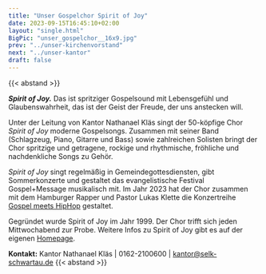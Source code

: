```yaml
---
title: "Unser Gospelchor Spirit of Joy"
date: 2023-09-15T16:45:10+02:00
layout: "single.html"
BigPic: "unser_gospelchor__16x9.jpg"
prev: "../unser-kirchenvorstand"
next: "../unser-kantor"
draft: false
---
```


{{< abstand >}}

___Spirit of Joy.___ Das ist spritziger Gospelsound mit Lebensgefühl und
Glaubenswahrheit, das ist der Geist der Freude, der uns anstecken will.

Unter der Leitung von Kantor Nathanael Kläs singt der 50-köpfige Chor _Spirit
of Joy_ moderne Gospelsongs. Zusammen mit seiner Band (Schlagzeug, Piano,
Gitarre und Bass) sowie zahlreichen Solisten bringt der Chor spritzige und
getragene, rockige und rhythmische, fröhliche und nachdenkliche Songs zu Gehör.

_Spirit of Joy_ singt regelmäßig in Gemeindegottesdiensten, gibt Sommerkonzerte
und gestaltet das evangelistische Festival Gospel+Message musikalisch mit. Im
Jahr 2023 hat der Chor zusammen mit dem Hamburger Rapper und Pastor Lukas
Klette die Konzertreihe [Gospel meets
HipHop](http://gospel-meets-hiphop.jimdosite.com/) gestaltet.

Gegründet wurde Spirit of Joy im Jahr 1999. Der Chor trifft sich jeden
Mittwochabend zur Probe. Weitere Infos zu Spirit of Joy gibt es auf der eigenen
[Homepage](https://www.spiritofjoy-online.de/).

__Kontakt:__ Kantor Nathanael Kläs | 0162-2100600 | kantor@selk-schwartau.de
{{< abstand >}}
